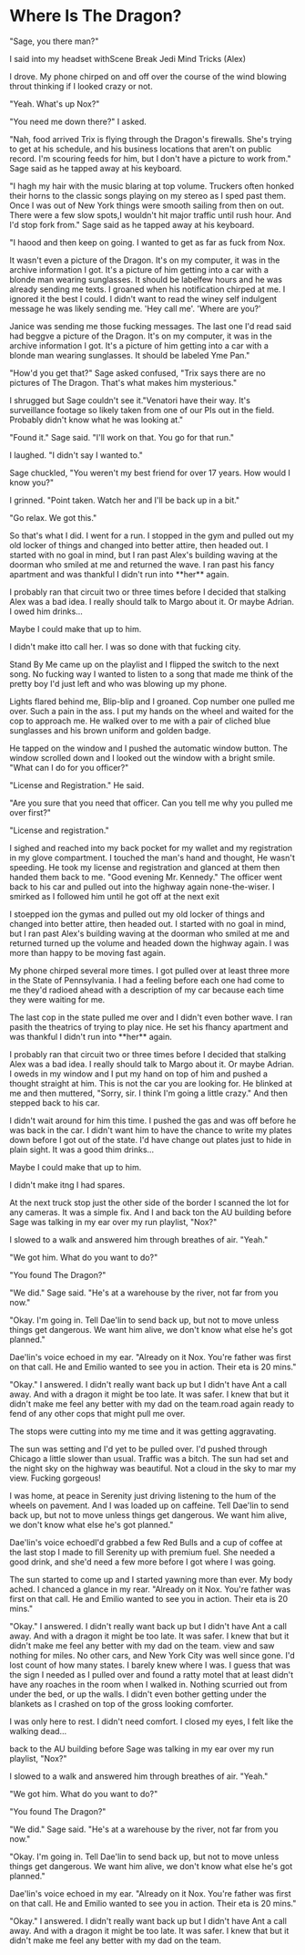 #  Where Is The Dragon?

"Sage, you there man?"

I said into my headset withScene Break
 Jedi Mind Tricks (Alex)

I drove. My phone chirped on and off over the course of the wind blowing throut thinking if I looked crazy or not.

"Yeah. What's up Nox?"

"You need me down there?" I asked.

"Nah, food arrived Trix is flying through the Dragon's firewalls. She's trying
to get at his schedule, and his business locations that aren't on public record.
I'm scouring feeds for him, but I don't have a picture to work from." Sage said
as he tapped away at his keyboard.

"I hagh
my hair with the music blaring at top volume. Truckers often honked their horns
to the classic songs playing on my stereo as I sped past them. Once I was out of
New York things were smooth sailing from then on out. There were a few slow
spots,I wouldn't hit major traffic until rush hour. And I'd stop fork from." Sage said
as he tapped away at his keyboard.

"I haood and
then keep on going. I wanted to get as far as fuck from Nox.

It wasn't even a picture of the Dragon. It's on my computer, it was in the archive
information I got. It's a picture of him getting into a car with a blonde man
wearing sunglasses. It should be labelfew hours and he was already sending me texts. I groaned when
his notification chirped at me. I ignored it the best I could. I didn't want to
read the winey self indulgent message he was likely sending me. 'Hey call me'.
'Where are you?'

Janice was sending me those fucking messages. The last one I'd read said had
beggve a picture of the Dragon. It's on my computer, it was in the archive
information I got. It's a picture of him getting into a car with a blonde man
wearing sunglasses. It should be labeled Yme Pan."

"How'd you get that?" Sage asked confused, "Trix says there are no pictures of
The Dragon. That's what makes him mysterious."

I shrugged but Sage couldn't see it."Venatori have their way. It's surveillance
footage so likely taken from one of our PIs out in the field. Probably didn't
know what he was looking at."

"Found it." Sage said. "I'll work on that. You go for that run."

I laughed. "I didn't say I wanted to."

Sage chuckled, "You weren't my best friend for over 17 years. How would I know
you?"

I grinned. "Point taken. Watch her and I'll be back up in a bit."

"Go relax. We got this."

So that's what I did. I went for a run. I stopped in the gym and pulled out my
old locker of things and changed into better attire, then headed out. I started
with no goal in mind, but I ran past Alex's building waving at the doorman who
smiled at me and returned the wave. I ran past his fancy apartment and was
thankful I didn't run into \*\*her\*\* again.

I probably ran that circuit two or three times before I decided that stalking
Alex was a bad idea. I really should talk to Margo about it. Or maybe Adrian. I
owed him drinks…

Maybe I could make that up to him.

I didn't make itto call her. I was so done with that fucking city.

Stand By Me came up on the playlist and I flipped the switch to the next song.
No fucking way I wanted to listen to a song that made me think of the pretty boy
I'd just left and who was blowing up my phone.

Lights flared behind me, Blip-blip and I groaned. Cop number one pulled me over.
Such a pain in the ass. I put my hands on the wheel and waited for the cop to
approach me. He walked over to me with a pair of cliched blue sunglasses and his
brown uniform and golden badge.

He tapped on the window and I pushed the automatic window button. The window
scrolled down and I looked out the window with a bright smile. "What can I do
for you officer?"

"License and Registration." He said.

"Are you sure that you need that officer. Can you tell me why you pulled me over
first?"

"License and registration."

I sighed and reached into my back pocket for my wallet and my registration in my
glove compartment. I touched the man's hand and thought, He wasn't speeding. He
took my license and registration and glanced at them then handed them back to
me. "Good evening Mr. Kennedy." The officer went back to his car and pulled out
into the highway again none-the-wiser. I smirked as I followed him until he got
off at the next exit

I stoepped ion the gymas and pulled out my
old locker of things and changed into better attire, then headed out. I started
with no goal in mind, but I ran past Alex's building waving at the doorman who
smiled at me and returned turned up the volume and headed down the highway again.
I was more than happy to be moving fast again.

My phone chirped several more times. I got pulled over at least three more in
the State of Pennsylvania. I had a feeling before each one had come to me they'd
radioed ahead with a description of my car because each time they were waiting
for me.

The last cop in the state pulled me over and I didn't even bother wave. I ran pasith the
theatrics of trying to play nice. He set his fhancy apartment and was
thankful I didn't run into \*\*her\*\* again.

I probably ran that circuit two or three times before I decided that stalking
Alex was a bad idea. I really should talk to Margo about it. Or maybe Adrian. I
oweds in my window and I put my
hand on top of him and pushed a thought straight at him. This is not the car you
are looking for. He blinked at me and then muttered, "Sorry, sir. I think I'm
going a little crazy." And then stepped back to his car.

I didn't wait around for him this time. I pushed the gas and was off before he
was back in the car. I didn't want him to have the chance to write my plates
down before I got out of the state. I'd have change out plates just to hide in
plain sight. It was a good thim drinks…

Maybe I could make that up to him.

I didn't make itng I had spares.

At the next truck stop just the other side of the border I scanned the lot for
any cameras. It was a simple fix. And I and back ton the AU building before Sage was talking in my ear over
my run playlist, "Nox?"

I slowed to a walk and answered him through breathes of air. "Yeah."

"We got him. What do you want to do?"

"You found The Dragon?"

"We did." Sage said. "He's at a warehouse by the river, not far from you now."

"Okay. I'm going in. Tell Dae'lin to send back up, but not to move unless things
get dangerous. We want him alive, we don't know what else he's got planned."

Dae'lin's voice echoed in my ear. "Already on it Nox. You're father was first on
that call. He and Emilio wanted to see you in action. Their eta is 20 mins."

"Okay." I answered. I didn't really want back up but I didn't have Ant a call
away. And with a dragon it might be too late. It was safer. I knew that but it
didn't make me feel any better with my dad on the team.road again ready to fend
of any other cops that might pull me over.

The stops were cutting into my me time and it was getting aggravating.

The sun was setting and I'd yet to be pulled over. I'd pushed through Chicago a
little slower than usual. Traffic was a bitch. The sun had set and the night sky
on the highway was beautiful. Not a cloud in the sky to mar my view. Fucking
gorgeous!

I was home, at peace in Serenity just driving listening to the hum of the wheels
on pavement. And I was loaded up on caffeine. Tell Dae'lin to send back up, but not to move unless things
get dangerous. We want him alive, we don't know what else he's got planned."

Dae'lin's voice echoedI'd grabbed a few Red Bulls and a
cup of coffee at the last stop I made to fill Serenity up with premium fuel. She
needed a good drink, and she'd need a few more before I got where I was going.

The sun started to come up and I started yawning more than ever. My body ached.
I chanced a glance in my rear. "Already on it Nox. You're father was first on
that call. He and Emilio wanted to see you in action. Their eta is 20 mins."

"Okay." I answered. I didn't really want back up but I didn't have Ant a call
away. And with a dragon it might be too late. It was safer. I knew that but it
didn't make me feel any better with my dad on the team. view and saw nothing for miles. No other cars, and
New York City was well since gone. I'd lost count of how many states. I barely
knew where I was. I guess that was the sign I needed as I pulled over and found
a ratty motel that at least didn't have any roaches in the room when I walked
in. Nothing scurried out from under the bed, or up the walls. I didn't even
bother getting under the blankets as I crashed on top of the gross looking
comforter.

I was only here to rest. I didn't need comfort. I closed my eyes, I felt like
the walking dead…

 back to the AU building before Sage was talking in my ear over
my run playlist, "Nox?"

I slowed to a walk and answered him through breathes of air. "Yeah."

"We got him. What do you want to do?"

"You found The Dragon?"

"We did." Sage said. "He's at a warehouse by the river, not far from you now."

"Okay. I'm going in. Tell Dae'lin to send back up, but not to move unless things
get dangerous. We want him alive, we don't know what else he's got planned."

Dae'lin's voice echoed in my ear. "Already on it Nox. You're father was first on
that call. He and Emilio wanted to see you in action. Their eta is 20 mins."

"Okay." I answered. I didn't really want back up but I didn't have Ant a call
away. And with a dragon it might be too late. It was safer. I knew that but it
didn't make me feel any better with my dad on the team.
<!--stackedit_data:
eyJoaXN0b3J5IjpbOTgxMzA2ODYyLC0yMDY0NjQ0NDU4XX0=
-->